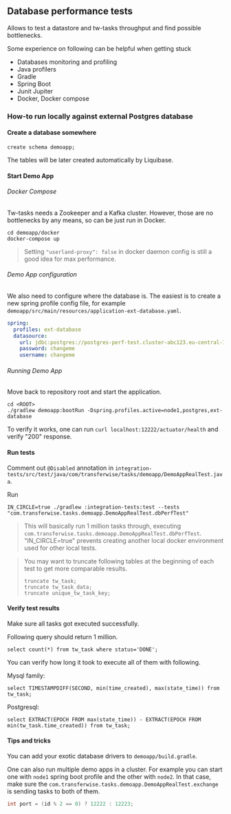 ## Database performance tests

Allows to test a datastore and tw-tasks throughput and find possible bottlenecks.

Some experience on following can be helpful when getting stuck

- Databases monitoring and profiling
- Java profilers
- Gradle
- Spring Boot
- Junit Jupiter
- Docker, Docker compose

### How-to run locally against external Postgres database

#### Create a database somewhere

```postgresql
create schema demoapp;
```

The tables will be later created automatically by Liquibase.

#### Start Demo App

###### Docker Compose
Tw-tasks needs a Zookeeper and a Kafka cluster. However, those are no bottlenecks by any means, so can be just run in Docker.

```shell
cd demoapp/docker
docker-compose up
```

> Setting `"userland-proxy": false` in docker daemon config is still a good idea for max performance.

###### Demo App configuration

We also need to configure where the database is. The easiest is to create a new spring profile config file, for
example `demoapp/src/main/resources/application-ext-database.yaml`.

```yaml
spring:
  profiles: ext-database
  datasource:
    url: jdbc:postgres://postgres-perf-test.cluster-abc123.eu-central-1.rds.amazonaws.com/demoapp
    password: changeme
    username: changeme
```

###### Running Demo App

Move back to repository root and start the application.

```shell
cd <ROOT>
./gradlew demoapp:bootRun -Dspring.profiles.active=node1,postgres,ext-database
```

To verify it works, one can run `curl localhost:12222/actuator/health` and verify "200" response.

#### Run tests

Comment out `@Disabled` annotation in `integration-tests/src/test/java/com/transferwise/tasks/demoapp/DemoAppRealTest.java`.

Run
```shell
IN_CIRCLE=true ./gradlew :integration-tests:test --tests "com.transferwise.tasks.demoapp.DemoAppRealTest.dbPerfTest"
```

> This will basically run 1 million tasks through, executing `com.transferwise.tasks.demoapp.DemoAppRealTest.dbPerfTest`.
> "IN_CIRCLE=true" prevents creating another local docker environment used for other local tests.

>You may want to truncate following tables at the beginning of each test to get more comparable results.
>```postgresql
>truncate tw_task;
>truncate tw_task_data;
>truncate unique_tw_task_key;
>```

#### Verify test results

Make sure all tasks got executed successfully.

Following query should return 1 million.
```postgresql
select count(*) from tw_task where status='DONE';
```

You can verify how long it took to execute all of them with following.

Mysql family:
```mysql
select TIMESTAMPDIFF(SECOND, min(time_created), max(state_time)) from tw_task;
```

Postgresql:
```postgresql
select EXTRACT(EPOCH FROM max(state_time)) - EXTRACT(EPOCH FROM min(tw_task.time_created)) from tw_task;
```

#### Tips and tricks

You can add your exotic database drivers to `demoapp/build.gradle`.

One can also run multiple demo apps in a cluster. For example you can start one with `node1` spring boot profile and
the other with `node2`. In that case, make sure the `com.transferwise.tasks.demoapp.DemoAppRealTest.exchange` is
sending tasks to both of them.

```java
int port = (id % 2 == 0) ? 12222 : 12223;
```